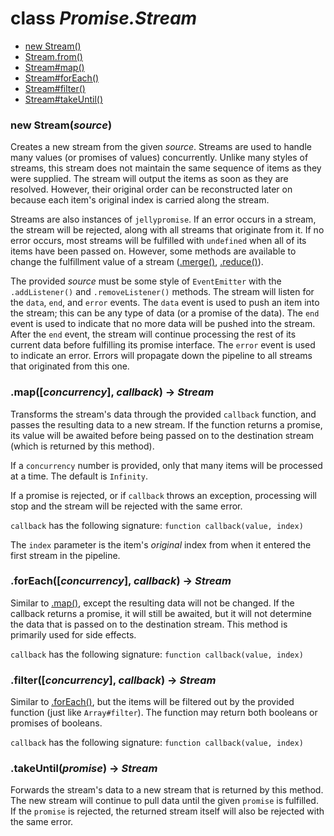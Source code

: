 # class *Promise.Stream*

- [new Stream()](#new-streamsource)
- [Stream.from()](#fromiterable---stream)
- [Stream#map()](#mapconcurrency-callback---stream)
- [Stream#forEach()](#foreachconcurrency-callback---stream)
- [Stream#filter()](#filterconcurrency-callback---stream)
- [Stream#takeUntil()](#takeuntilpromise---stream)

### new Stream(*source*)

Creates a new stream from the given *source*. Streams are used to handle many values (or promises of values) concurrently. Unlike many styles of streams, this stream does not maintain the same sequence of items as they were supplied. The stream will output the items as soon as they are resolved. However, their original order can be reconstructed later on because each item's original index is carried along the stream.

Streams are also instances of `jellypromise`. If an error occurs in a stream, the stream will be rejected, along with all streams that originate from it. If no error occurs, most streams will be fulfilled with `undefined` when all of its items have been passed on. However, some methods are available to change the fulfillment value of a stream ([.merge()](), [.reduce()]()).

The provided *source* must be some style of `EventEmitter` with the `.addListener()` and `.removeListener()` methods. The stream will listen for the `data`, `end`, and `error` events. The `data` event is used to push an item into the stream; this can be any type of data (or a promise of the data). The `end` event is used to indicate that no more data will be pushed into the stream. After the `end` event, the stream will continue processing the rest of its current data before fulfilling its promise interface. The `error` event is used to indicate an error. Errors will propagate down the pipeline to all streams that originated from this one.


### .map([*concurrency*], *callback*) -> *Stream*

Transforms the stream's data through the provided `callback` function, and passes the resulting data to a new stream. If the function returns a promise, its value will be awaited before being passed on to the destination stream (which is returned by this method).

If a `concurrency` number is provided, only that many items will be processed at a time. The default is `Infinity`.

If a promise is rejected, or if `callback` throws an exception, processing will stop and the stream will be rejected with the same error.

`callback` has the following signature: `function callback(value, index)`

The `index` parameter is the item's *original* index from when it entered the first stream in the pipeline.

### .forEach([*concurrency*], *callback*) -> *Stream*

Similar to [.map()](#mapconcurrency-callback---stream), except the resulting data will not be changed. If the callback returns a promise, it will still be awaited, but it will not determine the data that is passed on to the destination stream. This method is primarily used for side effects.

`callback` has the following signature: `function callback(value, index)`

### .filter([*concurrency*], *callback*) -> *Stream*

Similar to [.forEach()](#foreachconcurrency-callback---stream), but the items will be filtered out by the provided function (just like `Array#filter`). The function may return both booleans or promises of booleans.

`callback` has the following signature: `function callback(value, index)`

### .takeUntil(*promise*) -> *Stream*

Forwards the stream's data to a new stream that is returned by this method. The new stream will continue to pull data until the given `promise` is fulfilled. If the `promise` is rejected, the returned stream itself will also be rejected with the same error.
